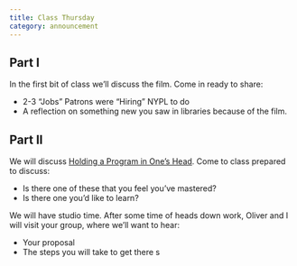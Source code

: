 ```yaml
---
title: Class Thursday
category: announcement
---
```


## Part I

In the first bit of class we’ll discuss the film. Come in ready to share:

* 2-3 “Jobs” Patrons were “Hiring” NYPL to do
* A reflection on something new you saw in libraries because of the film.

## Part II

We will discuss [Holding a Program in One’s Head]( http://www.paulgraham.com/head.html). Come to class prepared to discuss:
* Is there one of these that you feel you’ve mastered?
* Is there one you’d like to learn?

We will have studio time.  After some time of heads down work,  Oliver and I will visit your group, where we’ll want to hear:

+ Your proposal
+ The steps you will take to get there
s
